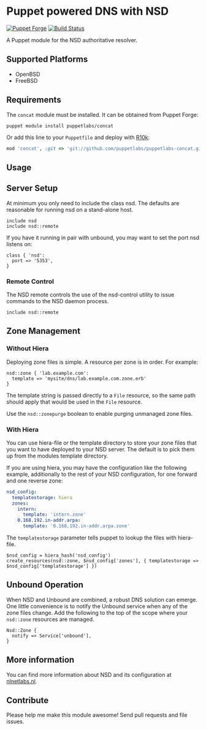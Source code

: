 # Puppet powered DNS with NSD

[![Puppet Forge](https://img.shields.io/puppetforge/v/zleslie/nsd.svg)]() [![Build Status](https://travis-ci.org/xaque208/puppet-nsd.svg?branch=master)](https://travis-ci.org/xaque208/puppet-nsd)

A Puppet module for the NSD authoritative resolver.

## Supported Platforms

* OpenBSD
* FreeBSD

## Requirements
The `concat` module must be installed. It can be obtained from Puppet Forge:

```
puppet module install puppetlabs/concat
```

Or add this line to your `Puppetfile` and deploy with [R10k](https://github.com/adrienthebo/r10k):

```Ruby
mod 'concat', :git => 'git://github.com/puppetlabs/puppetlabs-concat.git'
```

## Usage

## Server Setup

At minimum you only need to include the class nsd. The defaults are reasonable
for running nsd on a stand-alone host.

```Puppet
include nsd
include nsd::remote
```

If you have it running in pair with unbound, you may want to set the port nsd
listens on:

```Puppet
class { 'nsd':
  port => '5353',
}
```

### Remote Control

The NSD remote controls the use of the nsd-control utility to issue commands to
the NSD daemon process.

```Puppet
include nsd::remote
```

## Zone Management

### Without Hiera

Deploying zone files is simple.  A resource per zone is in order.  For example:

```Puppet
nsd::zone { 'lab.example.com':
  template => 'mysite/dns/lab.example.com.zone.erb'
}
```

The template string is passed directly to a `File` resource, so the same path
should apply that would be used in the `File` resource.

Use the `nsd::zonepurge` boolean to enable purging unmanaged zone files.

### With Hiera

You can use hiera-file or the template directory to store your zone files that
you want to have deployed to your NSD server.  The default is to pick them up
from the modules template directory.

If you are using hiera, you may have the configuration like the following
example, additionally to the rest of your NSD configuration, for one forward
and one reverse zone:

```yaml
nsd_config:
  templatestorage: hiera
  zones:
    intern:
      template: 'intern.zone'
    0.168.192.in-addr.arpa:
      template: '0.168.192.in-addr.arpa.zone'
```

The `templatestorage` parameter tells puppet to lookup the files with hiera-file.

```Puppet
$nsd_config = hiera_hash('nsd_config')
create_resources(nsd::zone, $nsd_config['zones'], { templatestorage => $nsd_config['templatestorage'] })
```

## Unbound Operation

When NSD and Unbound are combined, a robust DNS solution can emerge.  One
little convenience is to notify the Unbound service when any of the zone files
change.  Add the following to the top of the scope where your `nsd::zone`
resources are managed.

```Puppet
Nsd::Zone {
  notify => Service['unbound'],
}
```

## More information

You can find more information about NSD and its configuration at
[nlnetlabs.nl](http://www.nlnetlabs.nl/projects/nsd/).


## Contribute

Please help me make this module awesome!  Send pull requests and file issues.

